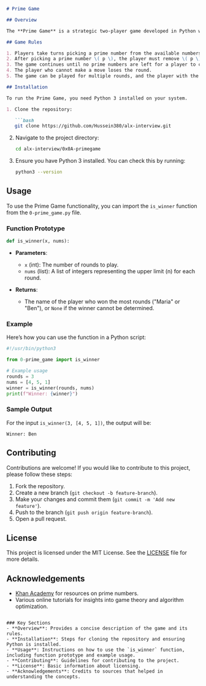 
```markdown
# Prime Game

## Overview

The **Prime Game** is a strategic two-player game developed in Python where Maria and Ben take turns selecting prime numbers from a set of consecutive integers starting from 1 to a given upper limit \( n \). The player who cannot make a move (i.e., has no prime numbers left to choose) loses the game. The game is played for multiple rounds, and the objective is to determine which player wins the most rounds based on optimal play.

## Game Rules

1. Players take turns picking a prime number from the available numbers.
2. After picking a prime number \( p \), the player must remove \( p \) and all of its multiples from the set.
3. The game continues until no prime numbers are left for a player to choose.
4. The player who cannot make a move loses the round.
5. The game can be played for multiple rounds, and the player with the most wins is declared the overall winner.

## Installation

To run the Prime Game, you need Python 3 installed on your system. 

1. Clone the repository:

   ```bash
   git clone https://github.com/Hussein380/alx-interview.git
   ```

2. Navigate to the project directory:

   ```bash
   cd alx-interview/0x0A-primegame
   ```

3. Ensure you have Python 3 installed. You can check this by running:

   ```bash
   python3 --version
   ```

## Usage

To use the Prime Game functionality, you can import the `is_winner` function from the `0-prime_game.py` file.

### Function Prototype

```python
def is_winner(x, nums):
```

- **Parameters**:
  - `x` (int): The number of rounds to play.
  - `nums` (list): A list of integers representing the upper limit (n) for each round.

- **Returns**: 
  - The name of the player who won the most rounds ("Maria" or "Ben"), or `None` if the winner cannot be determined.

### Example

Here’s how you can use the function in a Python script:

```python
#!/usr/bin/python3

from 0-prime_game import is_winner

# Example usage
rounds = 3
nums = [4, 5, 1]
winner = is_winner(rounds, nums)
print(f"Winner: {winner}")
```

### Sample Output

For the input `is_winner(3, [4, 5, 1])`, the output will be:

```
Winner: Ben
```

## Contributing

Contributions are welcome! If you would like to contribute to this project, please follow these steps:

1. Fork the repository.
2. Create a new branch (`git checkout -b feature-branch`).
3. Make your changes and commit them (`git commit -m 'Add new feature'`).
4. Push to the branch (`git push origin feature-branch`).
5. Open a pull request.

## License

This project is licensed under the MIT License. See the [LICENSE](LICENSE) file for more details.

## Acknowledgements

- [Khan Academy](https://www.khanacademy.org) for resources on prime numbers.
- Various online tutorials for insights into game theory and algorithm optimization.
```

### Key Sections
- **Overview**: Provides a concise description of the game and its rules.
- **Installation**: Steps for cloning the repository and ensuring Python is installed.
- **Usage**: Instructions on how to use the `is_winner` function, including function prototype and example usage.
- **Contributing**: Guidelines for contributing to the project.
- **License**: Basic information about licensing.
- **Acknowledgements**: Credits to sources that helped in understanding the concepts.

